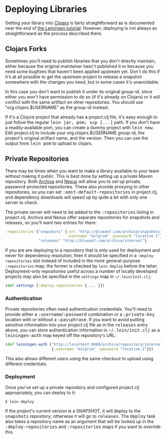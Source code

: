 # Deploying Libraries

Getting your library into [Clojars](http://clojars.org) is fairly
straightforward as is documented near the end of
[the Leiningen tutorial](https://github.com/technomancy/leiningen/blob/stable/doc/TUTORIAL.md).
However, deploying is not always as straightforward as the process
described there.

## Clojars Forks

Sometimes you'll need to publish libraries that you don't directly
maintain, either because the original maintainer hasn't published it
or because you need some bugfixes that haven't been applied upstream
yet. Don't do this if it's at all possible to get the upstream project
to release a snapshot somewhere with the changes you need, but in some
cases it's unavoidable.

In this case you don't want to publish it under its original group-id,
since either you won't have permission to do so (if it's already on
Clojars) or it will conflict with the same artifact on other
repositories. You should use "org.clojars.$USERNAME" as the group-id
instead.

If it's a Clojure project that already has a project.clj file, it's
easy enough to just follow the regular <tt>lein jar, pom; scp
[...]</tt> path. If you don't have a readily-available pom, you can
create a dummy project with <tt>lein new</tt>. Edit project.clj to
include your org.clojars.$USERNAME group-id, the project's original
artifact name, and the version. Then you can use the output from
<tt>lein pom</tt> to upload to clojars.

## Private Repositories

There may be times when you want to make a library available to your
team without making it public. This is best done by setting up a
private Maven repository. Both [Archiva](http://archiva.apache.org/)
and [Nexus](http://nexus.sonatype.org/) will allow you to set up
private, password-protected repositories. These also provide proxying
to other repositories, so you can set <tt>:omit-default-repositories</tt>
in project.clj, and dependency downloads will speed up by quite a bit
with only one server to check.

The private server will need to be added to the <tt>:repositories</tt>
listing in project.clj. Archiva and Nexus offer separate repositories
for snapshots and releases, so you'll want two entries for them:

```clj
:repositories {"snapshots" {:url "http://blueant.com/archiva/snapshots"
                            :username "milgrim" :password "locative.1"}
               "releases" "http://blueant.com/archiva/internal"}
```

If you are are deploying to a repository that is _only_ used for deployment
and never for dependency resolution, then it should be specified in a
`:deploy-repositories` slot instead of included in the more general-purpose
`:repositories` map; the former is checked by `lein deploy` before the latter.
Deployment-only repositories useful across a number of locally developed
projects may also be specified in the `settings` map in `~/.lein/init.clj`:

```clj
(def settings {:deploy-repositories { ... }})
```

### Authentication

Private repositories often need authentication credentials. You'll need to
provide either a <tt>:username</tt>/<tt>:password</tt> combination or
a <tt>:private-key</tt> location with or without a
<tt>:passphrase</tt>. If you want to avoid putting sensitive
information into your project.clj file as in the <tt>releases</tt>
entry above, you can store authentication information in
<tt>~/.lein/init.clj</tt> as a <tt>leiningen-auth</tt> map keyed off
the repository's URL:

```clj
(def leiningen-auth {"http://localhost:8080/archiva/repository/internal/"
                     {:username "milgrim" :password "locative.2"}})
```

This also allows different users using the same checkout to upload
using different credentials.

### Deployment

Once you've set up a private repository and configured project.clj
appropriately, you can deploy to it:

    $ lein deploy

If the project's current version is a SNAPSHOT, it will deploy to the
<tt>snapshots</tt> repository; otherwise it will go to
<tt>releases</tt>. The <tt>deploy</tt> task also takes a repository
name as an argument that will be looked up in the
<tt>:deploy-repositories</tt> and <tt>:repositories</tt> maps
if you want to override this.
